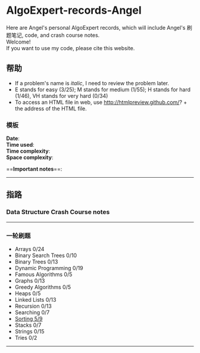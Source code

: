 # AlgoExpert-records-Angel
Here are Angel's personal AlgoExpert records, which will include Angel's 刷题笔记, code, and crash course notes.  
Welcome!  
If you want to use my code, please cite this website.

## 帮助
* If a problem's name is *italic*, I need to review the problem later.
* E stands for easy (3/25); M stands for medium (1/55); H stands for hard (1/46), VH stands for very hard (0/34)
* To access an HTML file in web, use http://htmlpreview.github.com/? + the address of the HTML file.

### 模板
**Date**:  
**Time used**:  
**Time complexity**:  
**Space complexity**:  
>

==**Important notes**==:  

---

## 指路
### Data Structure Crash Course notes  

---

### 一轮刷题
* Arrays 0/24
* Binary Search Trees 0/10
* Binary Trees 0/13
* Dynamic Programming 0/19
* Famous Algorithms 0/5
* Graphs 0/13
* Greedy Algorithms 0/5
* Heaps 0/5
* Linked Lists 0/13
* Recursion 0/13
* Searching 0/7
* [Sorting 5/9](http://htmlpreview.github.io/?https://github.com/LeyiCui-Angel/AlgoExpert-records-Angel/blob/main/%E4%B8%80%E8%BD%AE%E5%88%B7%E9%A2%98/Sorting-1.html)
* Stacks 0/7
* Strings 0/15
* Tries 0/2

---
